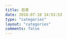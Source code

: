 ```yaml
---
title: 目录
date: 2018-07-10 14:53:53
type: "categories"
layout: "categories"
comments: false
---
```

